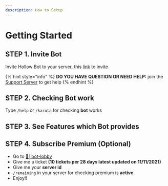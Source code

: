 ```yaml
---
description: How to Setup
---
```


# Getting Started

## STEP 1. Invite Bot

Invite Hollow Bot to your server, this [link](https://discord.com/oauth2/authorize?client\_id=865167088438739024\&permissions=8\&scope=bot%20applications.commands) to invite

{% hint style="info" %}
**DO YOU HAVE QUESTION OR NEED HELP:** join the [Support Server](https://discord.gg/zTcaPARjfb) to get help
{% endhint %}

## STEP 2. Checking Bot work

Type `/help` or `/karuta` for checking **bot** works

## STEP 3. See Features which Bot provides

## STEP 4. Subscribe Premium (Optional)

* Go to  [🚪│bot-lobby](https://discord.gg/zTcaPARjfb)
* Give me a ticket **(10 tickets per 28 days latest updated on 11/11/2021)**
* Give me your **server id**
* `/remaining` in your server for checking premium is **active**
* Enjoy!!


